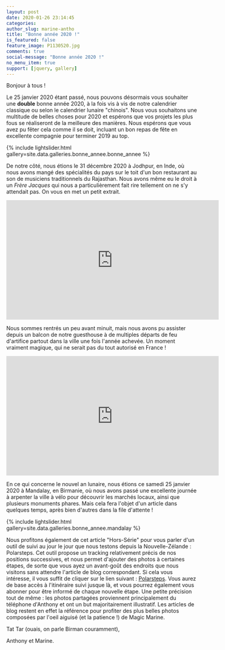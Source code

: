 ```yaml
---
layout: post
date: 2020-01-26 23:14:45
categories: 
author_slug: marine-antho
title: "Bonne année 2020 !"
is_featured: false
feature_image: P1130520.jpg
comments: true
social-message: "Bonne année 2020 !"
no_menu_item: true
support: [jquery, gallery]
---
```


Bonjour à tous !

Le 25 janvier 2020 étant passé, nous pouvons désormais vous souhaiter une **double** bonne année 2020, à la fois vis à vis de notre calendrier classique 
ou selon le calendrier lunaire "chinois". Nous vous souhaitons une multitude de belles choses pour 2020 et espérons que vos projets les plus fous 
se réaliseront de la meilleure des manières. Nous espérons que vous avez pu fêter cela comme il se doit, incluant un bon repas de fête en excellente 
compagnie pour terminer 2019 au top.

{% include lightslider.html gallery=site.data.galleries.bonne_annee.bonne_annee %} 

De notre côté, nous étions le 31 décembre 2020 à Jodhpur, en Inde, où nous avons mangé des spécialités du pays sur le toit d'un bon restaurant au 
son de musiciens traditionnels du Rajasthan. Nous avons même eu le droit à un *Frère Jacques* qui nous a particulièrement fait rire tellement on 
ne s'y attendait pas. On vous en met un petit extrait.

<iframe width="560" height="315" src="https://www.youtube.com/embed/9YDmQxo2H9Q" frameborder="0" allow="accelerometer; autoplay; encrypted-media; gyroscope; picture-in-picture" allowfullscreen></iframe>

Nous sommes rentrés un peu avant minuit, mais nous avons pu assister depuis un balcon de notre guesthouse à de multiples départs de feu d'artifice 
partout dans la ville une fois l'année achevée. Un moment vraiment magique, qui ne serait pas du tout autorisé en France !

<iframe width="560" height="315" src="https://www.youtube.com/embed/v0hLl7T0KS4" frameborder="0" allow="accelerometer; autoplay; encrypted-media; gyroscope; picture-in-picture" allowfullscreen></iframe>

En ce qui concerne le nouvel an lunaire, nous étions ce samedi 25 janvier 2020 à Mandalay, en Birmanie, où nous avons passé une excellente journée à
arpenter la ville à vélo pour découvrir les marchés locaux, ainsi que plusieurs monuments phares. Mais cela fera l'objet d'un article dans quelques 
temps, après bien d'autres dans la file d'attente !

{% include lightslider.html gallery=site.data.galleries.bonne_annee.mandalay %} 

Nous profitons également de cet article "Hors-Série" pour vous parler d'un outil de suivi au jour le jour que nous testons depuis la Nouvelle-Zélande : 
Polarsteps. Cet outil propose un tracking relativement précis de nos positions successives, et nous permet d'ajouter des photos à certaines étapes, de sorte 
que vous ayez un avant-goût des endroits que nous visitons sans attendre l'article de blog correspondant. Si cela vous intéresse, il vous suffit de cliquer 
sur le lien suivant : [Polarsteps](https://www.polarsteps.com/AnthonyCoutant). Vous aurez de base accès à l'itinéraire suivi jusque là, et vous pourrez 
également vous abonner pour être informé de chaque nouvelle étape. Une petite précision tout de même : les photos partagées proviennent principalement du 
téléphone d'Anthony et ont un but majoritairement illustratif. Les articles de blog restent en effet la référence pour profiter des plus belles photos composées 
par l'oeil aiguisé (et la patience !) de Magic Marine.

Tat Tar (ouais, on parle Birman couramment),

Anthony et Marine.